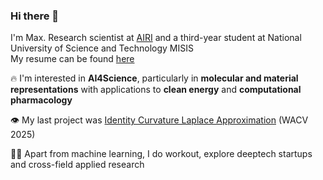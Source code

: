 ### Hi there 👋

<!-- ![competition](https://road-to-kaggle-grandmaster.vercel.app/api/badges/dwdkills/competition) -->
<!-- ![dataset](https://road-to-kaggle-grandmaster.vercel.app/api/badges/dwdkills/dataset)
![notebook](https://road-to-kaggle-grandmaster.vercel.app/api/badges/dwdkills/notebook)
![discussion](https://road-to-kaggle-grandmaster.vercel.app/api/badges/dwdkills/discussion) -->

I'm Max. Research scientist at [AIRI](https://airi.net/?force=en) and a third-year student at National University of Science and Technology MISIS
<br>
My resume can be found [here](https://cutt.ly/y3YvEbv)

🔥 I'm interested in **AI4Science**, particularly in **molecular and material representations** with applications to **clean energy** and **computational pharmacology**

👁️ My last project was [Identity Curvature Laplace Approximation](https://arxiv.org/pdf/2312.10464.pdf) (WACV 2025)

👨‍💻 Apart from machine learning, I do workout, explore deeptech startups and cross-field applied research 
  


